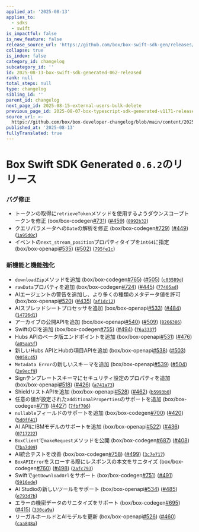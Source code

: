 ```yaml
---
applied_at: '2025-08-13'
applies_to:
  - sdks
  - swift
is_impactful: false
is_new_feature: false
release_source_url: 'https://github.com/box/box-swift-sdk-gen/releases/tag/0.6.2'
collapse: true
is_index: false
category_id: changelog
subcategory_id: ''
id: 2025-08-13-box-swift-sdk-generated-062-released
rank: null
total_steps: null
type: changelog
sibling_id: ''
parent_id: changelog
next_page_id: 2025-08-15-external-users-bulk-delete
previous_page_id: 2025-08-07-box-typescript-sdk-generated-v1171-released
source_url: >-
  https://github.com/box/box-developer-changelog/blob/main/content/2025/08-13-box-swift-sdk-generated-062-released.md
published_at: '2025-08-13'
fullyTranslated: true
---
```

# Box Swift SDK Generated `0.6.2`のリリース

### バグ修正

* トークンの取得に`retrieveToken`メソッドを使用するようダウンスコープトークンを修正 (box/box-codegen[#731][1]) ([#459][2]) ([`8992b32`][3])
* クエリパラメータへの`Date`の解析を修正 (box/box-codegen[#729][4]) ([#449][5]) ([`1a95d0c`][6])
* イベントの`next_stream_position`プロパティタイプを`int64`に指定 (box/box-openapi[#535][7]) ([#502][8]) ([`795fe1c`][9])

### 新機能と機能強化

* `downloadZip`メソッドを追加 (box/box-codegen[#765][10]) ([#505][11]) ([`c03589d`][12])
* `rawData`プロパティを追加 (box/box-codegen[#724][13]) ([#445][14]) ([`77405ad`][15])
* AIエージェントの警告を追加し、より多くの種類のメタデータ値を許可 (box/box-openapi[#520][16]) ([#435][17]) ([`af1dc12`][18])
* AIスプレッドシートプロセッサを追加 (box/box-openapi[#533][19]) ([#484][20]) ([`14726d1`][21])
* アーカイブの公開APIを追加 (box/box-openapi[#540][22]) ([#509][23]) ([`8266386`][24])
* SwiftのCIを追加 (box/box-codegen[#755][25]) ([#494][26]) ([`76a3337`][27])
* Hubs APIのベータ版エンドポイントを追加 (box/box-openapi[#531][28]) ([#476][29]) ([`a05aa5f`][30])
* 新しいHubs APIとHubの項目APIを追加 (box/box-openapi[#538][31]) ([#503][32]) ([`9058c45`][33])
* `Metadata Error`の新しいスキーマを追加 (box/box-openapi[#539][34]) ([#504][35]) ([`2e9ecf9`][36])
* Signテンプレートスキーマにセキュリティ設定のプロパティを追加 (box/box-openapi[#518][37]) ([#426][38]) ([`a741a73`][39])
* ShieldリストAPIを追加 (box/box-openapi[#528][40]) ([#462][41]) ([`b5993b0`][42])
* 任意の値が設定された`additionalProperties`のサポートを追加 (box/box-codegen[#711][43]) ([#427][44]) ([`7fbf706`][45])
* `nullable`フィールドのサポートを追加 (box/box-codegen[#700][46]) ([#420][47]) ([`5d0ff41`][48])
* AI APIにIBMモデルのサポートを追加 (box/box-openapi[#522][49]) ([#436][50]) ([`0717222`][51])
* `BoxClient`で`makeRequest`メソッドを公開 (box/box-codegen[#687][52]) ([#408][53]) ([`7ba7d09`][54])
* AI統合テストを改善 (box/box-codegen[#758][55]) ([#499][56]) ([`3c7e717`][57])
* `BoxAPIError`をスローする際にレスポンスの本文をサニタイズ (box/box-codegen[#760][58]) ([#498][59]) ([`2afc793`][60])
* Swiftで`getDownloadUrl`をサポート (box/box-codegen[#751][61]) ([#491][62]) ([`5916ede`][63])
* AI Studioの新しいツールをサポート (box/box-openapi[#534][64]) ([#485][65]) ([`e793d7b`][66])
* エラーの機密データのサニタイズをサポート (box/box-codegen[#695][67]) ([#415][68]) ([`330ca9a`][69])
* リーガルホールドとAIモデルを更新 (box/box-openapi[#526][70]) ([#460][71]) ([`caa848a`][72])

[1]: https://github.com/box/box-swift-sdk-gen/issues/731

[2]: https://github.com/box/box-swift-sdk-gen/issues/459

[3]: https://github.com/box/box-swift-sdk-gen/commit/8992b32e9dd058fc77b4d68418da81b162aea315

[4]: https://github.com/box/box-swift-sdk-gen/issues/729

[5]: https://github.com/box/box-swift-sdk-gen/issues/449

[6]: https://github.com/box/box-swift-sdk-gen/commit/1a95d0c80e0bd29dc1b467e7e98e6f5e6196ddfb

[7]: https://github.com/box/box-swift-sdk-gen/issues/535

[8]: https://github.com/box/box-swift-sdk-gen/issues/502

[9]: https://github.com/box/box-swift-sdk-gen/commit/795fe1c7f0aa6074145b675fce4dd8e1432b0a64

[10]: https://github.com/box/box-swift-sdk-gen/issues/765

[11]: https://github.com/box/box-swift-sdk-gen/issues/505

[12]: https://github.com/box/box-swift-sdk-gen/commit/c03589d6add3ee6d548f10b5380031cd38284e42

[13]: https://github.com/box/box-swift-sdk-gen/issues/724

[14]: https://github.com/box/box-swift-sdk-gen/issues/445

[15]: https://github.com/box/box-swift-sdk-gen/commit/77405adc986adb8a1ce3bcff051ea8c481dbfd9d

[16]: https://github.com/box/box-swift-sdk-gen/issues/520

[17]: https://github.com/box/box-swift-sdk-gen/issues/435

[18]: https://github.com/box/box-swift-sdk-gen/commit/af1dc12763f9a84691573fd3ba8307925fc017d6

[19]: https://github.com/box/box-swift-sdk-gen/issues/533

[20]: https://github.com/box/box-swift-sdk-gen/issues/484

[21]: https://github.com/box/box-swift-sdk-gen/commit/14726d1952f5ddb2414f723a0b18fa5226269a64

[22]: https://github.com/box/box-swift-sdk-gen/issues/540

[23]: https://github.com/box/box-swift-sdk-gen/issues/509

[24]: https://github.com/box/box-swift-sdk-gen/commit/82663868c61a31f43b229c6f24e29737913662a0

[25]: https://github.com/box/box-swift-sdk-gen/issues/755

[26]: https://github.com/box/box-swift-sdk-gen/issues/494

[27]: https://github.com/box/box-swift-sdk-gen/commit/76a3337bed9bfc4629ec7dcb9af86bec4aa710f3

[28]: https://github.com/box/box-swift-sdk-gen/issues/531

[29]: https://github.com/box/box-swift-sdk-gen/issues/476

[30]: https://github.com/box/box-swift-sdk-gen/commit/a05aa5fe2aaade1d7bdd7acb90c82fcb3a3bf262

[31]: https://github.com/box/box-swift-sdk-gen/issues/538

[32]: https://github.com/box/box-swift-sdk-gen/issues/503

[33]: https://github.com/box/box-swift-sdk-gen/commit/9058c45c0bcd3e7f294a1bedac151637001aec63

[34]: https://github.com/box/box-swift-sdk-gen/issues/539

[35]: https://github.com/box/box-swift-sdk-gen/issues/504

[36]: https://github.com/box/box-swift-sdk-gen/commit/2e9ecf9477854656958b715674b8aa0413508d31

[37]: https://github.com/box/box-swift-sdk-gen/issues/518

[38]: https://github.com/box/box-swift-sdk-gen/issues/426

[39]: https://github.com/box/box-swift-sdk-gen/commit/a741a7305e2b2d174bc325e35ea9b77548a38095

[40]: https://github.com/box/box-swift-sdk-gen/issues/528

[41]: https://github.com/box/box-swift-sdk-gen/issues/462

[42]: https://github.com/box/box-swift-sdk-gen/commit/b5993b096b4fceb77301f76eba1c17225b2844d6

[43]: https://github.com/box/box-swift-sdk-gen/issues/711

[44]: https://github.com/box/box-swift-sdk-gen/issues/427

[45]: https://github.com/box/box-swift-sdk-gen/commit/7fbf7069eff66afddc328066f8aeb7321b249eea

[46]: https://github.com/box/box-swift-sdk-gen/issues/700

[47]: https://github.com/box/box-swift-sdk-gen/issues/420

[48]: https://github.com/box/box-swift-sdk-gen/commit/5d0ff414b325db92db44c580cebb5636ab33553f

[49]: https://github.com/box/box-swift-sdk-gen/issues/522

[50]: https://github.com/box/box-swift-sdk-gen/issues/436

[51]: https://github.com/box/box-swift-sdk-gen/commit/071722246402e0ec2439ae1e5e3d26bca45a049f

[52]: https://github.com/box/box-swift-sdk-gen/issues/687

[53]: https://github.com/box/box-swift-sdk-gen/issues/408

[54]: https://github.com/box/box-swift-sdk-gen/commit/7ba7d091b0c832276daa571fad2a7db75469676d

[55]: https://github.com/box/box-swift-sdk-gen/issues/758

[56]: https://github.com/box/box-swift-sdk-gen/issues/499

[57]: https://github.com/box/box-swift-sdk-gen/commit/3c7e717c6ca076caf1a963b3f60d3bd88f8c4bff

[58]: https://github.com/box/box-swift-sdk-gen/issues/760

[59]: https://github.com/box/box-swift-sdk-gen/issues/498

[60]: https://github.com/box/box-swift-sdk-gen/commit/2afc7936dac87dee22adff3e22def92913f5854c

[61]: https://github.com/box/box-swift-sdk-gen/issues/751

[62]: https://github.com/box/box-swift-sdk-gen/issues/491

[63]: https://github.com/box/box-swift-sdk-gen/commit/5916ede7454a1926de195e77b9a158c2af0fae2b

[64]: https://github.com/box/box-swift-sdk-gen/issues/534

[65]: https://github.com/box/box-swift-sdk-gen/issues/485

[66]: https://github.com/box/box-swift-sdk-gen/commit/e793d7b3a03e8d58ce6adb63a894a0330ae154d1

[67]: https://github.com/box/box-swift-sdk-gen/issues/695

[68]: https://github.com/box/box-swift-sdk-gen/issues/415

[69]: https://github.com/box/box-swift-sdk-gen/commit/330ca9ad17cbc79c93ffb114fd56c09a41f92694

[70]: https://github.com/box/box-swift-sdk-gen/issues/526

[71]: https://github.com/box/box-swift-sdk-gen/issues/460

[72]: https://github.com/box/box-swift-sdk-gen/commit/caa848ac977c7fedeacbe018339d27b9d948bb1e
